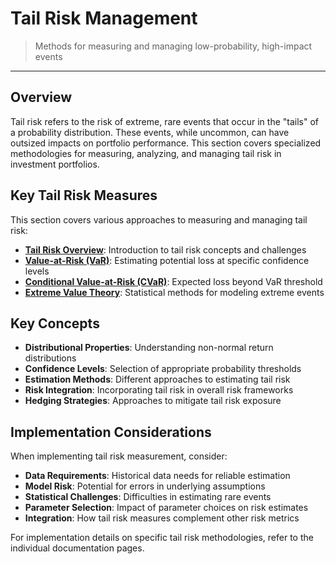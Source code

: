 # Tail Risk Management

> Methods for measuring and managing low-probability, high-impact events

---

## Overview

Tail risk refers to the risk of extreme, rare events that occur in the "tails" of a probability distribution. These events, while uncommon, can have outsized impacts on portfolio performance. This section covers specialized methodologies for measuring, analyzing, and managing tail risk in investment portfolios.

## Key Tail Risk Measures

This section covers various approaches to measuring and managing tail risk:

* **[Tail Risk Overview](./tail-risk-overview.md)**: Introduction to tail risk concepts and challenges
* **[Value-at-Risk (VaR)](./value-at-risk.md)**: Estimating potential loss at specific confidence levels
* **[Conditional Value-at-Risk (CVaR)](./conditional-value-at-risk.md)**: Expected loss beyond VaR threshold
* **[Extreme Value Theory](./extreme-value-theory.md)**: Statistical methods for modeling extreme events

## Key Concepts

* **Distributional Properties**: Understanding non-normal return distributions
* **Confidence Levels**: Selection of appropriate probability thresholds
* **Estimation Methods**: Different approaches to estimating tail risk
* **Risk Integration**: Incorporating tail risk in overall risk frameworks
* **Hedging Strategies**: Approaches to mitigate tail risk exposure

## Implementation Considerations

When implementing tail risk measurement, consider:

* **Data Requirements**: Historical data needs for reliable estimation
* **Model Risk**: Potential for errors in underlying assumptions
* **Statistical Challenges**: Difficulties in estimating rare events
* **Parameter Selection**: Impact of parameter choices on risk estimates
* **Integration**: How tail risk measures complement other risk metrics

For implementation details on specific tail risk methodologies, refer to the individual documentation pages.